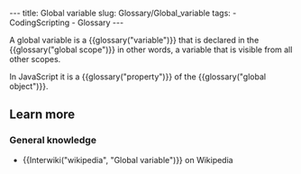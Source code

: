 --- title: Global variable slug: Glossary/Global_variable tags: - CodingScripting - Glossary ---

A global variable is a {{glossary("variable")}} that is declared in the {{glossary("global scope")}} in other words, a variable that is visible from all other scopes.

In JavaScript it is a {{glossary("property")}} of the {{glossary("global object")}}.

## Learn more

### General knowledge

- {{Interwiki("wikipedia", "Global variable")}} on Wikipedia
